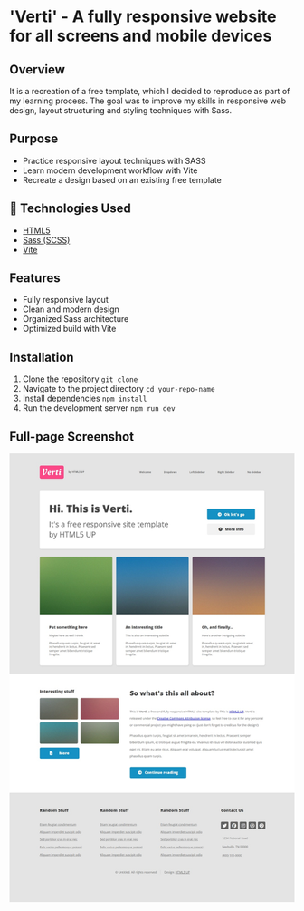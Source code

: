 # 'Verti' - A fully responsive website for all screens and mobile devices

## Overview

It is a recreation of a free template, which I decided to reproduce as part of my learning process. The goal was to improve my skills in responsive web design, layout structuring and styling techniques with Sass.

## Purpose

- Practice responsive layout techniques with SASS
- Learn modern development workflow with Vite
- Recreate a design based on an existing free template

## 🚀 Technologies Used

- [HTML5](https://developer.mozilla.org/en-US/docs/Glossary/HTML5)
- [Sass (SCSS)](https://sass-lang.com/)
- [Vite](https://vite.dev/)

## Features

- Fully responsive layout
- Clean and modern design
- Organized Sass architecture
- Optimized build with Vite

## Installation

1. Clone the repository `git clone`
2. Navigate to the project directory `cd your-repo-name`
3. Install dependencies `npm install`
4. Run the development server `npm run dev`

## Full-page Screenshot

![Verti](/Verti/assets/verti.jpg)
